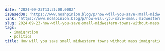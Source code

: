 ```yaml
---
date: '2024-09-23T13:30:00.000Z'
isBasedOn: 'https://www.noahpinion.blog/p/how-will-you-save-small-midwestern'
link: 'https://www.noahpinion.blog/p/how-will-you-save-small-midwestern'
slug: 2024-09-23-how-will-you-save-small-midwestern-towns-without-mass-immigration
tags:
  - immigration
  - politics
title: How will you save small midwestern towns without mass immigration?
---
```

 
